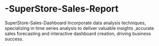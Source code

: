 # -SuperStore-Sales-Report
 SuperStore-Sales-Dashboard
 Incorporate data analysis techniques, specializing in time series analysis to deliver valuable insights ,accurate sales forecasting and interactive dashboard creation, driving business success.
